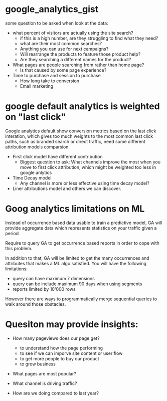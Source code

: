 # google_analytics_gist
some question to be asked when look at the data:
- what percent of visitors are actually using the site search?
  - if this is a high number, are they struggling to find what they need?
  - what are their most common searches?
  - Anything you can use for next campaigns?
  - Will rearrange the products to feature those product help?
  - Are they searching a different names for the product?
- What pages are people searching from rather than home page?
  - Is that caused by some page experience?
- Time to purchase and session to purchase
  - How long take to conversion
  - Email marketing

# google default analytics is weighted on "last click"
Google analytics default show conversion metrics based on the last click interation, which gives too much weights to the most common last click paths, such as branded search or direct traffic, need some different attribution models comparsion.

- First click model have different contribution
  - Biggest question to ask: What channels improve the most when you move to first click attribution, which might be weighted too less in google anlytics
- Time Decay model
  - Any channel is more or less effective using time decay model?
- Liner attributions model and others we can discover.


# Goog analytics limitations on ML

Instead of occurrence based data usable to train a predictive model, GA will provide aggregate data which represents statistics on your traffic given a period 

Require to query GA to get occurrence based reports in order to cope with this problem.

In addition to that, GA will be limited to get the many occurrences and attributes that makes a ML algo satisfied. You will have the following limitations:

- query can have maximum 7 dimensions
- query can be include maximum 90 days when using segments
- reports limited by 10'000 rows

However there are ways to programmatically merge sequential queries to walk around those obstacles.

# Quesiton may provide insights:

- How many pageviews does our page get?
  - to understand how the page performing
  - to see if we can imporve site content or user flow
  - to get more people to buy our product
  - to grow business

- What pages are most popular?
- What channel is driving traffic?
- How are we doing compared to last year?

